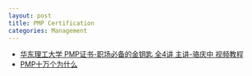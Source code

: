 ```yaml
---
layout: post
title: PMP Certification
categories: Management
---
```




- [华东理工大学 PMP证书-职场必备的金钥匙 全4讲 主讲-骆庆中 视频教程](https://www.bilibili.com/video/av23427896?from=search&seid=11529796795566166081)
- [PMP十万个为什么](http://www.pmptuan.com/faq/2002.html)